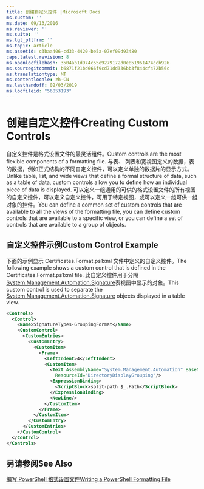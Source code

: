 ```yaml
---
title: 创建自定义控件 |Microsoft Docs
ms.custom: ''
ms.date: 09/13/2016
ms.reviewer: ''
ms.suite: ''
ms.tgt_pltfrm: ''
ms.topic: article
ms.assetid: c3baa406-cd33-4420-be5a-07ef09d93480
caps.latest.revision: 8
ms.openlocfilehash: 3504ab1d974c55e9279172d0e851961474ccb926
ms.sourcegitcommit: b6871f21bd666f9cd71dd336bb3f844cf472b56c
ms.translationtype: MT
ms.contentlocale: zh-CN
ms.lasthandoff: 02/03/2019
ms.locfileid: "56853193"
---
```

# <a name="creating-custom-controls"></a><span data-ttu-id="45907-102">创建自定义控件</span><span class="sxs-lookup"><span data-stu-id="45907-102">Creating Custom Controls</span></span>

<span data-ttu-id="45907-103">自定义控件是格式设置文件的最灵活组件。</span><span class="sxs-lookup"><span data-stu-id="45907-103">Custom controls are the most flexible components of a formatting file.</span></span> <span data-ttu-id="45907-104">与表、 列表和宽视图定义的数据，表的数据，例如正式结构的不同自定义控件，可以定义单独的数据片的显示方式。</span><span class="sxs-lookup"><span data-stu-id="45907-104">Unlike table, list, and wide views that define a formal structure of data, such as a table of data, custom controls allow you to define how an individual piece of data is displayed.</span></span> <span data-ttu-id="45907-105">可以定义一组通用的可供的格式设置文件的所有视图的自定义控件，可以定义自定义控件，可用于特定视图，或可以定义一组可供一组对象的控件。</span><span class="sxs-lookup"><span data-stu-id="45907-105">You can define a common set of custom controls that are available to all the views of the formatting file, you can define custom controls that are available to a specific view, or you can define a set of controls that are available to a group of objects.</span></span>

## <a name="custom-control-example"></a><span data-ttu-id="45907-106">自定义控件示例</span><span class="sxs-lookup"><span data-stu-id="45907-106">Custom Control Example</span></span>

<span data-ttu-id="45907-107">下面的示例显示 Certificates.Format.ps1xml 文件中定义的自定义控件。</span><span class="sxs-lookup"><span data-stu-id="45907-107">The following example shows a custom control that is defined in the Certificates.Format.ps1xml file.</span></span> <span data-ttu-id="45907-108">此自定义控件用于分隔[System.Management.Automation.Signature](/dotnet/api/System.Management.Automation.Signature)表视图中显示的对象。</span><span class="sxs-lookup"><span data-stu-id="45907-108">This custom control is used to separate the [System.Management.Automation.Signature](/dotnet/api/System.Management.Automation.Signature) objects displayed in a table view.</span></span>

```xml
<Controls>
  <Control>
    <Name>SignatureTypes-GroupingFormat</Name>
    <CustomControl>
      <CustomEntries>
        <CustomEntry>
          <CustomItem>
            <Frame>
              <LeftIndent>4</LeftIndent>
              <CustomItem>
                <Text AssemblyName="System.Management.Automation" BaseName="FileSystemProviderStrings"
                  ResourceId="DirectoryDisplayGrouping"/>
                <ExpressionBinding>
                  <ScriptBlock>split-path $_.Path</ScriptBlock>
                </ExpressionBinding>
                <NewLine/>
              </CustomItem>
            </Frame>
          </CustomItem>
        </CustomEntry>
      </CustomEntries>
    </CustomControl>
  </Control>
</Controls>

```

## <a name="see-also"></a><span data-ttu-id="45907-109">另请参阅</span><span class="sxs-lookup"><span data-stu-id="45907-109">See Also</span></span>

[<span data-ttu-id="45907-110">编写 PowerShell 格式设置文件</span><span class="sxs-lookup"><span data-stu-id="45907-110">Writing a PowerShell Formatting File</span></span>](./writing-a-powershell-formatting-file.md)
